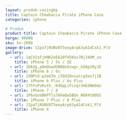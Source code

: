 ```yaml
---
layout: produk-casinghp
title: Captain Chewbacca Pirate iPhone Case
categories: iphone

# Produk
product-title: Captain Chewbacca Pirate iPhone Case
harga: 90000
sku: hn-2098
image-drive: 1IpaTjRUNV8T5eoyArp63yA1dCsk1_PlV
gallery:
  - url: 1qCV2sFjKNKZeE620f45KUz7BjJ4OM_vo
    title: iPhone 5 / 5s / SE
  - url: 1DA3g_pOmOowOGN0QnXzwgr_hd4pCRyJE
    title: iPhone 6 / 6s
  - url: 15NPcO-p2eGTm_iTOd1RniuCcg5ws7j1B
    title: iPhone 6 Plus / 6s Plus
  - url: 17hfsPsRvth_-K4QqLcFcsqr3mEdNm9do
    title: iPhone 7 / 8
  - url: 1P6uUoVBKPTls766mQw5BQn_N084t80OS
    title: iPhone 7 Plus / 8 Plus
  - url: 1IpaTjRUNV8T5eoyArp63yA1dCsk1_PlV
    title: iPhone X
---
```

